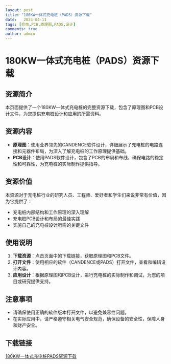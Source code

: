 ```yaml
---
layout: post
title: "180KW一体式充电桩（PADS）资源下载"
date:   2024-04-11
tags: [充电,PCB,原理图,PADS,设计]
comments: true
author: admin
---
```

# 180KW一体式充电桩（PADS）资源下载

## 资源简介

本页面提供了一个180KW一体式充电桩的完整资源下载，包含了原理图和PCB设计文件，为您提供充电桩设计和应用的所需资料。

## 资源内容

- **原理图**：使用业界领先的CANDENCE软件设计，详细展示了充电桩的电路连接和元器件布局，为深入了解充电桩的工作原理提供基础。
- **PCB设计**：使用PADS软件设计，包含了PCB的布局和布线，确保电路的稳定性和可靠性，为充电桩的实际制作提供指导。

## 资源价值

本资源对于充电桩行业的研究人员、工程师、爱好者和学生们来说非常有价值，因为它提供了：

- 充电桩内部结构和工作原理的深入理解
- 充电桩PCB设计和布局的最佳实践
- 实施自己的充电桩设计所需的关键文件

## 使用说明

1. **下载资源**：点击页面中的下载链接，获取原理图和PCB文件。
2. **打开文件**：使用相应的软件（CANDENCE或PADS）打开文件，查看和编辑设计内容。
3. **应用设计**：根据原理图和PCB设计，进行充电桩的实际制作和调试，为您的项目或研究提供支持。

## 注意事项

- 请确保使用正确的软件版本打开文件，以避免兼容性问题。
- 在实际应用中，请严格遵守相关电气安全规范，确保设备的安全性，保障人身和财产安全。

## 下载链接

[180KW一体式充电桩PADS资源下载](https://pan.quark.cn/s/d6d44026e370)